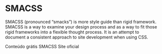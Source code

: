 # SMACSS

SMACSS (pronounced “smacks”) is more style guide than rigid framework. SMACSS is a way to examine your design process and as a way to fit those rigid frameworks into a flexible thought process. It is an attempt to document a consistent approach to site development when using CSS.

<ResourceGroupTitle>Conteúdo grátis</ResourceGroupTitle>
<BadgeLink colorScheme='blue' badgeText='Site oficial' href='http://smacss.com/'>SMACSS Site oficial</BadgeLink>
